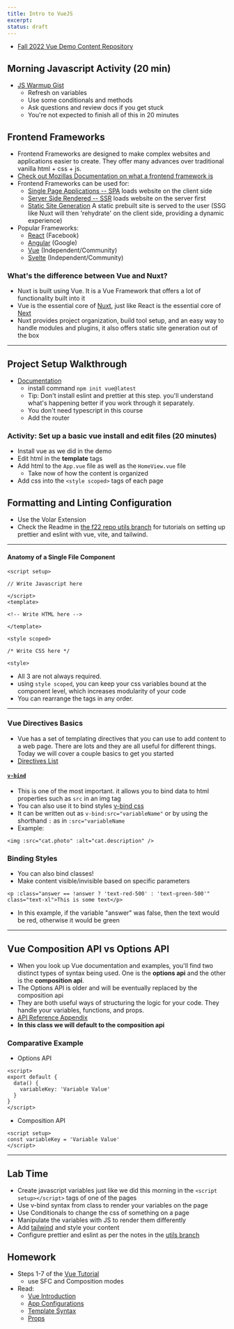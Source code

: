 ```yaml
---
title: Intro to VueJS
excerpt:
status: draft
---
```

<script>
	import Homework from "$lib/components/Homework.svelte";
	import LessonPlan from "$lib/components/LessonPlan.svelte";
	import LabTime from "$lib/components/LabTime.svelte";
</script>

- [Fall 2022 Vue Demo Content Repository](https://github.com/sait-wbdv/f22-vue-content)

## Morning Javascript Activity (20 min)

- [JS Warmup Gist](https://gist.github.com/lilyx13/05fb0d9693b47411fbb6de4609face1a)
  - Refresh on variables
  - Use some conditionals and methods
  - Ask questions and review docs if you get stuck
  - You're not expected to finish all of this in 20 minutes

## Frontend Frameworks

- Frontend Frameworks are designed to make complex websites and applications easier to create. They offer many advances over traditional vanilla html + css + js.
- [Check out Mozillas Documentation on what a frontend framework is](https://developer.mozilla.org/en-US/docs/Learn/Tools_and_testing/Client-side_JavaScript_frameworks/Introduction)
- Frontend Frameworks can be used for:
  - [Single Page Applications -- SPA](https://en.wikipedia.org/wiki/Single-page_application) loads website on the client side
  - [Server Side Rendered -- SSR](https://developer.mozilla.org/en-US/docs/Learn/Server-side/First_steps/Introduction) loads website on the server first
  - [Static Site Generation](https://www.netlify.com/blog/2020/04/14/what-is-a-static-site-generator-and-3-ways-to-find-the-best-one/) A static prebuilt site is served to the user (SSG like Nuxt will then 'rehydrate' on the client side, providing a dynamic experience)
- Popular Frameworks:
  - [React](https://reactjs.org/) (Facebook)
  - [Angular](https://angular.io/) (Google)
  - [Vue](https://vuejs.org/) (Independent/Community)
  - [Svelte](https://svelte.dev/) (Independent/Community)

### What's the difference between Vue and Nuxt?

- Nuxt is built using Vue. It is a Vue Framework that offers a lot of functionality built into it
- Vue is the essential core of [Nuxt](https://nuxtjs.org), just like React is the essential core of [Next](https://nextjs.org/)
- Nuxt provides project organization, build tool setup, and an easy way to handle modules and plugins, it also offers static site generation out of the box

---

## Project Setup Walkthrough

- [Documentation](https://vuejs.org/guide/quick-start.html#creating-a-vue-application)
  - install command `npm init vue@latest`
  - Tip: Don't install eslint and prettier at this step. you'll understand what's happening better if you work through it separately.
  - You don't need typescript in this course
  - Add the router

### Activity: Set up a basic vue install and edit files (20 minutes)

- Install vue as we did in the demo
- Edit html in the **template** tags
- Add html to the `App.vue` file as well as the `HomeView.vue` file
  - Take now of how the content is organized
- Add css into the `<style scoped>` tags of each page

## Formatting and Linting Configuration

- Use the Volar Extension
- Check the Readme in [the f22 repo utils branch](https://github.com/sait-wbdv/f22-vue-content/tree/utils) for tutorials on setting up prettier and eslint with vue, vite, and tailwind.

---

#### Anatomy of a Single File Component

```
<script setup>

// Write Javascript here

</script>
<template>

<!-- Write HTML here -->

</template>

<style scoped>

/* Write CSS here */

<style>
```

- All 3 are not always required.
- using `style scoped`, you can keep your css variables bound at the component level, which increases modularity of your code
- You can rearrange the tags in any order.

---

### Vue Directives Basics

- Vue has a set of templating directives that you can use to add content to a web page. There are lots and they are all useful for different things. Today we will cover a couple basics to get you started
- [Directives List](https://vuejs.org/api/built-in-directives.html)

#### [`v-bind`](https://vuejs.org/api/built-in-directives.html#v-bind)

- This is one of the most important. it allows you to bind data to html properties such as `src` in an img tag
- You can also use it to bind styles [v-bind css](https://vuejs.org/api/sfc-css-features.html#v-bind-in-css)
- It can be written out as `v-bind:src="variableName"` or by using the shorthand `:` as in `:src="variableName`
- Example:

```
<img :src="cat.photo" :alt="cat.description" />
```

### Binding Styles

- You can also bind classes!
- Make content visible/invisible based on specific parameters

```
<p :class="answer == !answer ? 'text-red-500' : 'text-green-500'" class="text-xl">This is some text</p>
```

- In this example, if the variable "answer" was false, then the text would be red, otherwise it would be green

---

## Vue Composition API vs Options API

- When you look up Vue documentation and examples, you'll find two distinct types of syntax being used. One is the **options api** and the other is the **composition api**.
- The Options API is older and will be eventually replaced by the composition api
- They are both useful ways of structuring the logic for your code. They handle your variables, functions, and props.
- [API Reference Appendix](https://vuejs.org/api/)
- **In this class we will default to the composition api**

### Comparative Example

- Options API

```
<script>
export default {
  data() {
    variableKey: 'Variable Value'
  }
}
</script>
```

- Composition API

```
<script setup>
const variableKey = 'Variable Value'
</script>
```

---

## Lab Time

- Create javascript variables just like we did this morning in the `<script setup></script>` tags of one of the pages
- Use v-bind syntax from class to render your variables on the page
- Use Conditionals to change the css of something on a page
- Manipulate the variables with JS to render them differently
- Add [tailwind](https://tailwindcss.com/docs/guides/vite) and style your content
- Configure prettier and eslint as per the notes in the [utils branch](https://github.com/sait-wbdv/f22-vue-content/tree/utils)

## Homework

- Steps 1-7 of the [Vue Tutorial](https://vuejs.org/tutorial/#step-1)
  - use SFC and Composition modes
- Read:
  - [Vue Introduction](https://vuejs.org/guide/introduction.html#the-progressive-framework)
  - [App Configurations](https://vuejs.org/guide/essentials/application.html#app-configurations)
  - [Template Syntax](https://vuejs.org/guide/essentials/template-syntax.html#attribute-bindings)
  - [Props](https://vuejs.org/guide/components/props.html)

